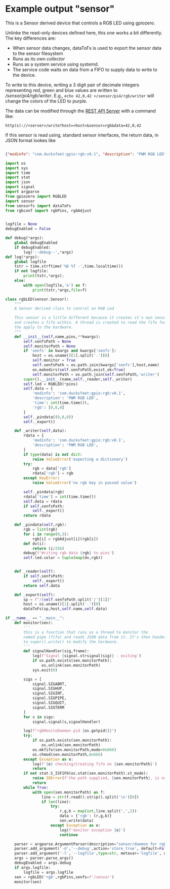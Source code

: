 # Example output "sensor"

This is a Sensor derived device that controls a RGB LED using gpiozero. 

Unlinke the read-only devices defined here, this one works a bit differently. The key differences 
are: 

* When sensor data changes, dataToFs is used to export the sensor data to the sensor filesystem
* Runs as its own *collector* 
* Runs as a system service using systemd. 
* The service code waits on data from a FIFO to supply data to write to the device.

To write to this device, writing a  3 digit pair of decimale integers representing red, green and blue values are written to */sensor/pi4/rgb/writer*. E.g., ```echo 42,0,42 >/sensor/pi4/rgb/writer``` will change the colors of the LED to purple. 

The data can be modified through the [REST API Server](assest/restapi.md) with a command like:
```
http(s)://<server>/write?host=<host>&sensor=rgb&data=42,0,42
```

If this sensor is read using, standard sensor interfaces, the return data, in JSON format lookes like

```json

{"modinfo": "com.ducksfeet:gpio:rgb:v0.1", "description": "PWM RGB LED", "time": 1699952837, "rgb": [42, 0, 42]}
```

```python
import os
import sys
import time
import stat
import json
import signal
import argparse
from gpiozero import RGBLED
import sensor
from sensorfs import dataToFs
from rgbconf import rgbPins, rgbAdjust


logfile = None
debugEnabled = False

def debug(*args):
	global debugEnabled
	if debugEnabled:
		log('--debug--',*args)
def log(*args):
	global logfile
	tstr = time.strftime('%D %T -',time.localtime())
	if not logfile:
		print(tstr,*args);
	else:
		with open(logfile,'a') as f:
			print(tstr,*args,file=f)

class rgbLED(sensor.Sensor):
	"""
	A Sensor derived class to control an RGB Led

	This sensor is a little different because it creates it's own sensor fs path
	and creates a fifo within. A thread is created to read the fifo for data and 
	the apply to the hardware. 
	"""
	def __init__(self,name,pins,**kwargs):
		self.senfsPath = None
		self.monitorPath = None
		if 'senfs' in kwargs and kwargs['senfs']:
			host = os.uname()[1].split('.')[0]
			self.monitor = True
			self.senfsPath = os.path.join(kwargs['senfs'],host,name)
			os.makedirs(self.senfsPath,exist_ok=True)
			self.monitorPath = os.path.join(self.senfsPath,'writer')
		super().__init__(name,self._reader,self._writer)
		self.led = RGBLED(*pins)
		self.data = {
			'modinfo': 'com.ducksfeet:gpio:rgb:v0.1',
			'description': 'PWM RGB LED',
			'time': int(time.time()),
			'rgb': [0,0,0]
		}
		self._pindata((0,0,0))
		self._export()

	def _writer(self,data):
		rdata = {
			'modinfo': 'com.ducksfeet:gpio:rgb:v0.1',
			'description': 'PWM RGB LED',
		}
		if type(data) is not dict:
			raise ValueError('expecting a dictionary')
		try:
			rgb = data['rgb']
			rdata['rgb'] = rgb
		except KeyError: 
			raise ValueError('no rgb key in passed value')

		self._pindata(rgb)
		rdata['time'] = int(time.time())
		self.data = rdata
		if self.senfsPath:
			self._export()
		return rdata

	def _pindata(self,rgb):
		rgb = list(rgb)
		for i in range(0,3):
			rgb[i] = rgbAdjust[i](rgb[i])
		def dv(i):
			return (i/256)
		debug(f'Writing rgb data {rgb} to pins')
		self.led.color = tuple(map(dv,rgb))


	def _reader(self):
		if self.senfsPath:
			self._export()
		return self.data

	def _export(self):
		sp = f"/{self.senfsPath.split('/')[1]}"
		host = os.uname()[1].split('.')[0]
		dataToFs(sp,host,self.name,self.data)

if __name__ == "__main__":
	def monitor(sen):
		'''
		this is a function that runs as a thread to monitor the 
		named pipe (fifo) and reads JSON data from it. It's then handed off 
		to super().write() to modify the hardware.
		'''
		def signalHandler(sig,frame):
			log(f'Signal {signal.strsignal(sig)} - exiting')
			if os.path.exists(sen.monitorPath):
				os.unlink(sen.monitorPath)
			sys.exit(0)

		sigs = [
			signal.SIGABRT,
			signal.SIGHUP,
			signal.SIGINT,
			signal.SIGPIPE,
			signal.SIGQUIT,
			signal.SIGTERM
		]
		for s in sigs:
			signal.signal(s,signalHandler)

		log(f"rgbMonitoDaemon pid {os.getpid()}")
		try:	
			if os.path.exists(sen.monitorPath):
				os.unlink(sen.monitorPath)
			os.mkfifo(sen.monitorPath,mode=0o666)
			os.chmod(sen.monitorPath,0o666)
		except Exception as e:
			log(f'{e} checking/Creating fifo on {sen.monitorPath}')
			return
		if not stat.S_ISFIFO(os.stat(sen.monitorPath).st_mode):
			raise IOError(f'the path supplied, {sen.monitorPath}, is not a named pipe')
			return
		while True:
			with open(sen.monitorPath) as f:
				line = str(f.read().strip().split('\n')[0])
				if len(line):
					try:
						r,g,b = map(int,line.split(',',2))
						data = {'rgb': (r,g,b)}
						sen.write(data)
					except Exception as e:
						log(f'monitor exception {e}')
						continue

	parser = argparse.ArgumentParser(description="sensor/daemon for rgb widget")
	parser.add_argument('-d','--debug',action='store_true', default=False)
	parser.add_argument('-l','--logfile',type=str, metavar='logfile', default=None)
	args = parser.parse_args()
	debugEnabled = args.debug
	if args.logfile:
		logfile = args.logfile
	sen = rgbLED('rgb',rgbPins,senfs=f'/sensor')
	monitor(sen)
```
